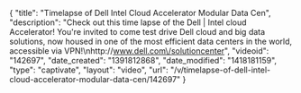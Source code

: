 {
    "title": "Timelapse of Dell   Intel Cloud Accelerator Modular Data Cen",
    "description": "Check out this time lapse of the Dell | Intel cloud Accelerator! You're invited to come test drive Dell cloud and big data solutions, now housed in one of the most efficient data centers in the world, accessible via VPN!\nhttp:\/\/www.dell.com\/solutioncenter",
    "videoid": "142697",
    "date_created": "1391812868",
    "date_modified": "1418181159",
    "type": "captivate",
    "layout": "video",
    "url": "\/v\/timelapse-of-dell-intel-cloud-accelerator-modular-data-cen\/142697"
}